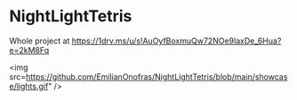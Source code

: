 # NightLightTetris

Whole project at https://1drv.ms/u/s!AuOyfBoxmuQw72NOe9laxDe_6Hua?e=2kM8Fq

<img src=https://github.com/EmilianOnofras/NightLightTetris/blob/main/showcase/lights.gif" />
